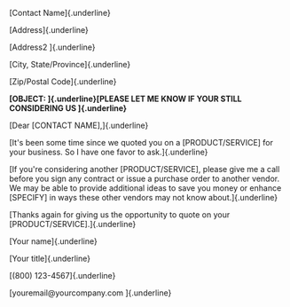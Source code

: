 [Contact Name]{.underline}

[Address]{.underline}

[Address2 ]{.underline}

[City, State/Province]{.underline}

[Zip/Postal Code]{.underline}

**[OBJECT: ]{.underline}[PLEASE LET ME KNOW IF YOUR STILL CONSIDERING US
]{.underline}**

[Dear \[CONTACT NAME\],]{.underline}

[It's been some time since we quoted you on a \[PRODUCT/SERVICE\] for
your business. So I have one favor to ask.]{.underline}

[If you're considering another \[PRODUCT/SERVICE\], please give me a
call before you sign any contract or issue a purchase order to another
vendor. We may be able to provide additional ideas to save you money or
enhance \[SPECIFY\] in ways these other vendors may not know
about.]{.underline}

[Thanks again for giving us the opportunity to quote on your
\[PRODUCT/SERVICE\].]{.underline}

[Your name]{.underline}

[Your title]{.underline}

[(800) 123-4567]{.underline}

[youremail\@yourcompany.com ]{.underline}
